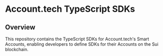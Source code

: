 # Account.tech TypeScript SDKs

## Overview

This repository contains the TypeScript SDKs for Account.tech's Smart Accounts, enabling developers to define SDKs for their Accounts on the Sui blockchain.
